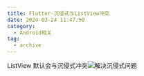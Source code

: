 ```yaml
---
title: Flutter-沉侵式与ListView冲突
date: 2024-03-24 11:47:50
category:
  - Android相关
tag:
  - archive
---
```

ListView 默认会与沉侵式冲突![解决沉侵式问题](https://upload-images.jianshu.io/upload_images/5526061-3b8357304eea8605.png?imageMogr2/auto-orient/strip%7CimageView2/2/w/1240)
